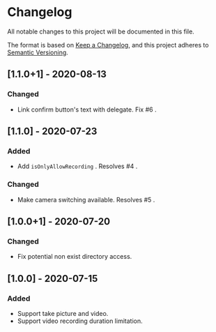 # Changelog
All notable changes to this project will be documented in this file.

The format is based on [Keep a Changelog](https://keepachangelog.com/en/1.0.0/),
and this project adheres to [Semantic Versioning](https://semver.org/spec/v2.0.0.html).

## [1.1.0+1] - 2020-08-13
### Changed
- Link confirm button's text with delegate. Fix #6 .

## [1.1.0] - 2020-07-23
### Added
- Add `isOnlyAllowRecording` . Resolves #4 .

### Changed
- Make camera switching available. Resolves #5 .

## [1.0.0+1] - 2020-07-20
### Changed
- Fix potential non exist directory access.

## [1.0.0] - 2020-07-15
### Added
- Support take picture and video.
- Support video recording duration limitation.
